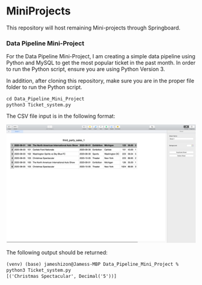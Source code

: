 # MiniProjects
This repository will host remaining Mini-projects through Springboard.

### Data Pipeline Mini-Project

For the Data Pipeline Mini-Project, I am creating a simple data pipeline using Python and MySQL to
get the most popular ticket in the past month.
In order to run the Python script, ensure you are using Python Version 3.

In addition, after cloning this repository, make sure you are in the proper file folder to run
the Python script.

```
cd Data_Pipeline_Mini_Project
python3 Ticket_system.py
```

The CSV file input is in the following format:

![Screenshot](https://github.com/JamesHizon/MiniProjects/blob/master/Data_Pipeline_Mini_Project/Screen%20Shot%202021-05-06%20at%208.59.13%20AM.png)


The following output should be returned:

```
(venv) (base) jameshizon@Jamess-MBP Data_Pipeline_Mini_Project % python3 Ticket_system.py     
[('Christmas Spectacular', Decimal('5'))]
```
